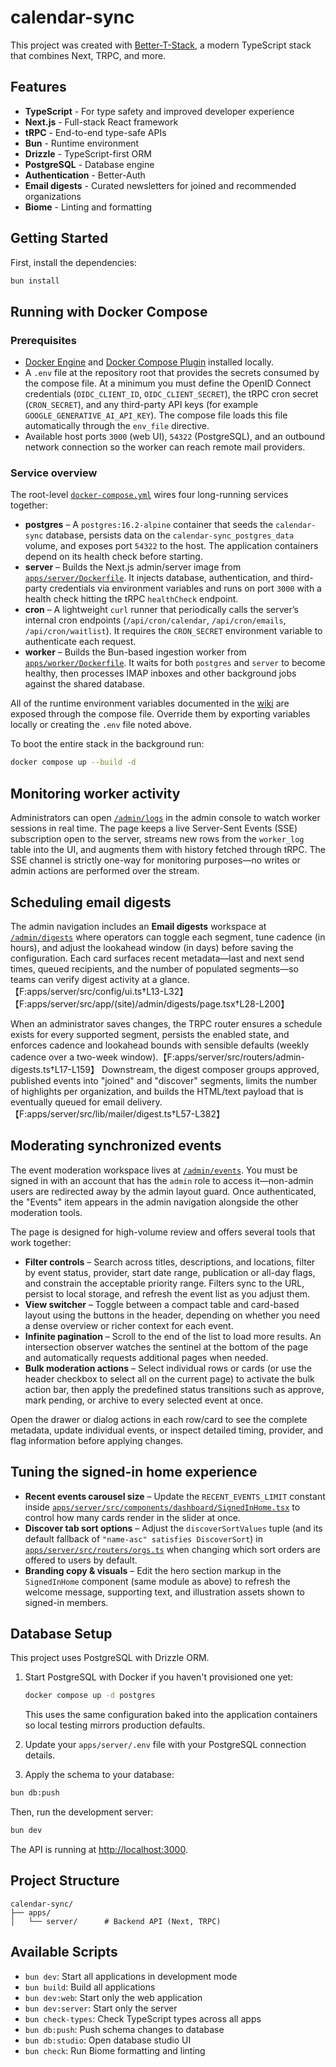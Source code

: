 # calendar-sync

This project was created with [Better-T-Stack](https://github.com/AmanVarshney01/create-better-t-stack), a modern TypeScript stack that combines Next, TRPC, and more.

## Features

- **TypeScript** - For type safety and improved developer experience
- **Next.js** - Full-stack React framework
- **tRPC** - End-to-end type-safe APIs
- **Bun** - Runtime environment
- **Drizzle** - TypeScript-first ORM
- **PostgreSQL** - Database engine
- **Authentication** - Better-Auth
- **Email digests** - Curated newsletters for joined and recommended organizations
- **Biome** - Linting and formatting

## Getting Started

First, install the dependencies:

```bash
bun install
```

## Running with Docker Compose

### Prerequisites

- [Docker Engine](https://docs.docker.com/engine/install/) and [Docker Compose Plugin](https://docs.docker.com/compose/install/) installed locally.
- A `.env` file at the repository root that provides the secrets consumed by the compose file. At a minimum you must define the OpenID Connect credentials (`OIDC_CLIENT_ID`, `OIDC_CLIENT_SECRET`), the tRPC cron secret (`CRON_SECRET`), and any third-party API keys (for example `GOOGLE_GENERATIVE_AI_API_KEY`). The compose file loads this file automatically through the `env_file` directive.
- Available host ports `3000` (web UI), `54322` (PostgreSQL), and an outbound network connection so the worker can reach remote mail providers.

### Service overview

The root-level [`docker-compose.yml`](docker-compose.yml) wires four long-running services together:

- **postgres** – A `postgres:16.2-alpine` container that seeds the `calendar-sync` database, persists data on the `calendar-sync_postgres_data` volume, and exposes port `54322` to the host. The application containers depend on its health check before starting.
- **server** – Builds the Next.js admin/server image from [`apps/server/Dockerfile`](apps/server/Dockerfile). It injects database, authentication, and third-party credentials via environment variables and runs on port `3000` with a health check hitting the tRPC `healthCheck` endpoint.
- **cron** – A lightweight `curl` runner that periodically calls the server’s internal cron endpoints (`/api/cron/calendar`, `/api/cron/emails`, `/api/cron/waitlist`). It requires the `CRON_SECRET` environment variable to authenticate each request.
- **worker** – Builds the Bun-based ingestion worker from [`apps/worker/Dockerfile`](apps/worker/Dockerfile). It waits for both `postgres` and `server` to become healthy, then processes IMAP inboxes and other background jobs against the shared database.

All of the runtime environment variables documented in the [wiki](WIKI.md#8-environment--deployment) are exposed through the compose file. Override them by exporting variables locally or creating the `.env` file noted above.

To boot the entire stack in the background run:

```bash
docker compose up --build -d
```

## Monitoring worker activity

Administrators can open [`/admin/logs`](apps/server/src/app/(site)/admin/logs/page.tsx) in the admin console to watch worker sessions in real time. The page keeps a live Server-Sent Events (SSE) subscription open to the server, streams new rows from the `worker_log` table into the UI, and augments them with history fetched through tRPC. The SSE channel is strictly one-way for monitoring purposes—no writes or admin actions are performed over the stream.

## Scheduling email digests

The admin navigation includes an **Email digests** workspace at [`/admin/digests`](apps/server/src/app/(site)/admin/digests/page.tsx) where operators can toggle each segment, tune cadence (in hours), and adjust the lookahead window (in days) before saving the configuration. Each card surfaces recent metadata—last and next send times, queued recipients, and the number of populated segments—so teams can verify digest activity at a glance.【F:apps/server/src/config/ui.ts†L13-L32】【F:apps/server/src/app/(site)/admin/digests/page.tsx†L28-L200】

When an administrator saves changes, the TRPC router ensures a schedule exists for every supported segment, persists the enabled state, and enforces cadence and lookahead bounds with sensible defaults (weekly cadence over a two-week window).【F:apps/server/src/routers/admin-digests.ts†L17-L159】 Downstream, the digest composer groups approved, published events into "joined" and "discover" segments, limits the number of highlights per organization, and builds the HTML/text payload that is eventually queued for email delivery.【F:apps/server/src/lib/mailer/digest.ts†L57-L382】

## Moderating synchronized events

The event moderation workspace lives at [`/admin/events`](apps/server/src/app/(site)/admin/events/page.tsx). You must be signed in with an account that has the `admin` role to access it—non-admin users are redirected away by the admin layout guard. Once authenticated, the "Events" item appears in the admin navigation alongside the other moderation tools.

The page is designed for high-volume review and offers several tools that work together:

- **Filter controls** – Search across titles, descriptions, and locations, filter by event status, provider, start date range, publication or all-day flags, and constrain the acceptable priority range. Filters sync to the URL, persist to local storage, and refresh the event list as you adjust them.
- **View switcher** – Toggle between a compact table and card-based layout using the buttons in the header, depending on whether you need a dense overview or richer context for each event.
- **Infinite pagination** – Scroll to the end of the list to load more results. An intersection observer watches the sentinel at the bottom of the page and automatically requests additional pages when needed.
- **Bulk moderation actions** – Select individual rows or cards (or use the header checkbox to select all on the current page) to activate the bulk action bar, then apply the predefined status transitions such as approve, mark pending, or archive to every selected event at once.

Open the drawer or dialog actions in each row/card to see the complete metadata, update individual events, or inspect detailed timing, provider, and flag information before applying changes.

## Tuning the signed-in home experience

- **Recent events carousel size** – Update the `RECENT_EVENTS_LIMIT` constant inside [`apps/server/src/components/dashboard/SignedInHome.tsx`](apps/server/src/components/dashboard/SignedInHome.tsx) to control how many cards render in the slider at once.
- **Discover tab sort options** – Adjust the `discoverSortValues` tuple (and its default fallback of `"name-asc" satisfies DiscoverSort`) in [`apps/server/src/routers/orgs.ts`](apps/server/src/routers/orgs.ts) when changing which sort orders are offered to users by default.
- **Branding copy & visuals** – Edit the hero section markup in the `SignedInHome` component (same module as above) to refresh the welcome message, supporting text, and illustration assets shown to signed-in members.
## Database Setup

This project uses PostgreSQL with Drizzle ORM.

1. Start PostgreSQL with Docker if you haven't provisioned one yet:

   ```bash
   docker compose up -d postgres
   ```

   This uses the same configuration baked into the application containers so local testing mirrors production defaults.
2. Update your `apps/server/.env` file with your PostgreSQL connection details.

3. Apply the schema to your database:
```bash
bun db:push
```


Then, run the development server:

```bash
bun dev
```

The API is running at [http://localhost:3000](http://localhost:3000).





## Project Structure

```
calendar-sync/
├── apps/
│   └── server/      # Backend API (Next, TRPC)
```

## Available Scripts

- `bun dev`: Start all applications in development mode
- `bun build`: Build all applications
- `bun dev:web`: Start only the web application
- `bun dev:server`: Start only the server
- `bun check-types`: Check TypeScript types across all apps
- `bun db:push`: Push schema changes to database
- `bun db:studio`: Open database studio UI
- `bun check`: Run Biome formatting and linting
